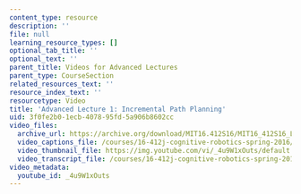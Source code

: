 ```yaml
---
content_type: resource
description: ''
file: null
learning_resource_types: []
optional_tab_title: ''
optional_text: ''
parent_title: Videos for Advanced Lectures
parent_type: CourseSection
related_resources_text: ''
resource_index_text: ''
resourcetype: Video
title: 'Advanced Lecture 1: Incremental Path Planning'
uid: 3f0fe2b0-1ecb-4078-95fd-5a906b8602cc
video_files:
  archive_url: https://archive.org/download/MIT16.412S16/MIT16_412S16_Lec1_Incremental_Path_Planning_300k.mp4
  video_captions_file: /courses/16-412j-cognitive-robotics-spring-2016/ddbe85085fea5e40af2be202de0a8569_4u9W1xOuts.vtt
  video_thumbnail_file: https://img.youtube.com/vi/_4u9W1xOuts/default.jpg
  video_transcript_file: /courses/16-412j-cognitive-robotics-spring-2016/f91a6a37aad9eb041e4d420bb1f76cf9_4u9W1xOuts.pdf
video_metadata:
  youtube_id: _4u9W1xOuts
---
```

